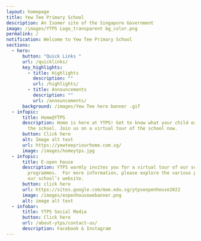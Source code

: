 ```yaml
---
layout: homepage
title: Yew Tee Primary School
description: An Isomer site of the Singapore Government
image: /images/YTPS Logo_transparent bg_color.png
permalink: /
notification: Welcome to Yew Tee Primary School
sections:
  - hero:
      button: "Quick Links "
      url: /quicklinks/
      key_highlights:
        - title: Highlights
          description: ""
          url: /highlights/
        - title: Announcements
          description: ""
          url: /announcements/
      background: /images/Yew Tee hero banner .gif
  - infopic:
      title: Home@YTPS
      description: Home is here at YTPS! Get to know what your child experiences in
        the school. Join us on a virtual tour of the school now.
      button: Click here
      alt: Image alt text
      url: https://yewteepriourhome.com.sg/
      image: /images/homeytps.jpg
  - infopic:
      title: E-open house
      description: YTPS warmly invites you for a virtual tour of our school and
        programmes.  For more information, please explore the various pages of
        our school’s website.
      button: click here
      url: https://sites.google.com/moe.edu.sg/ytpseopenhouse2022
      image: /images/eopenhousewebanner.png
      alt: image alt text
  - infobar:
      title: YTPS Social Media
      button: Click here
      url: /about-ytps/contact-us/
      description: Facebook & Instagram
---
```

